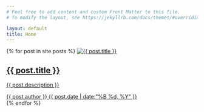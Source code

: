 ```yaml
---
# Feel free to add content and custom Front Matter to this file.
# To modify the layout, see https://jekyllrb.com/docs/themes/#overriding-theme-defaults

layout: default
title: Home
---
```

<div class="blog-list">
    {% for post in site.posts %}
    <a href="{{ post.url }}" class="blog-item">
        <img src="{{ post.image }}" alt="{{ post.title }}">
        <h2>{{ post.title }}</h2>
        <p>{{ post.description }}</p>
        <div class="meta">
            <span class="author">{{ post.author }}</span>
            <span class="date">{{ post.date | date:"%B %d, %Y" }}</span>
        </div>
    </a>
    {% endfor %}
</div>

